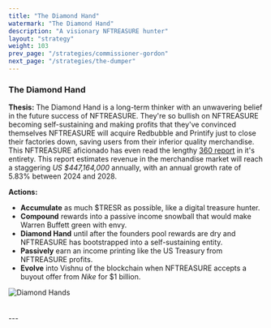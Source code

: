 ```yaml
---
title: "The Diamond Hand"
watermark: "The Diamond Hand"
description: "A visionary NFTREASURE hunter"
layout: "strategy"
weight: 103
prev_page: "/strategies/commissioner-gordon"
next_page: "/strategies/the-dumper"
---
```


### The Diamond Hand

**Thesis:** The Diamond Hand is a long-term thinker with an unwavering belief in the future success of NFTREASURE. They're so bullish on NFTREASURE becoming self-sustaining and making profits that they've convinced themselves NFTREASURE will acquire Redbubble and Printify just to close their factories down, saving users from their inferior quality merchandise. This NFTREASURE aficionado has even read the lengthy [360 report](https://www.360researchreports.com/enquiry/request-sample/21659278) in it's entirety. This report estimates revenue in the merchandise market will reach a staggering _US $447,164,000_ annually, with an annual growth rate of 5.83% between 2024 and 2028.

**Actions:**

- **Accumulate** as much $TRESR as possible, like a digital treasure hunter.
- **Compound** rewards into a passive income snowball that would make Warren Buffett green with envy.
- **Diamond Hand** until after the founders pool rewards are dry and NFTREASURE has bootstrapped into a self-sustaining entity.
- **Passively** earn an income printing like the US Treasury from NFTREASURE profits.
- **Evolve** into Vishnu of the blockchain when NFTREASURE accepts a buyout offer from _Nike_ for $1 billion.

<div class="image-center">
    <img
      src="/img/nftreasure/diamond_hands.png"
      alt="Diamond Hands"
      class="responsive-image"
      style="--image-width: 25%; --image-height: 25%;"
    >
</div>
<br/>
<br/>
---
